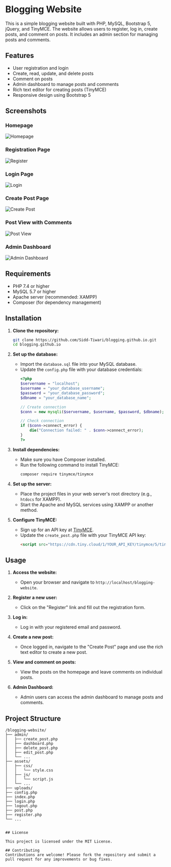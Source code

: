 # Blogging Website

This is a simple blogging website built with PHP, MySQL, Bootstrap 5, jQuery, and TinyMCE. The website allows users to register, log in, create posts, and comment on posts. It includes an admin section for managing posts and comments.

## Features

- User registration and login
- Create, read, update, and delete posts
- Comment on posts
- Admin dashboard to manage posts and comments
- Rich text editor for creating posts (TinyMCE)
- Responsive design using Bootstrap 5

## Screenshots

### Homepage

![Homepage](screenshots/homepage.png)

### Registration Page

![Register](screenshots/register.png)

### Login Page

![Login](screenshots/login.png)

### Create Post Page

![Create Post](screenshots/create_post.png)

### Post View with Comments

![Post View](screenshots/post_view.png)

### Admin Dashboard

![Admin Dashboard](screenshots/admin_dashboard.png)

## Requirements

- PHP 7.4 or higher
- MySQL 5.7 or higher
- Apache server (recommended: XAMPP)
- Composer (for dependency management)

## Installation

1. **Clone the repository:**
    ```bash
    git clone https://github.com/Sidd-Tiwari/blogging.github.io.git
    cd blogging.github.io
    ```

2. **Set up the database:**
    - Import the `database.sql` file into your MySQL database.
    - Update the `config.php` file with your database credentials:
      ```php
      <?php
      $servername = "localhost";
      $username = "your_database_username";
      $password = "your_database_password";
      $dbname = "your_database_name";

      // Create connection
      $conn = new mysqli($servername, $username, $password, $dbname);

      // Check connection
      if ($conn->connect_error) {
          die("Connection failed: " . $conn->connect_error);
      }
      ?>
      ```

3. **Install dependencies:**
    - Make sure you have Composer installed.
    - Run the following command to install TinyMCE:
      ```bash
      composer require tinymce/tinymce
      ```

4. **Set up the server:**
    - Place the project files in your web server's root directory (e.g., `htdocs` for XAMPP).
    - Start the Apache and MySQL services using XAMPP or another method.

5. **Configure TinyMCE:**
    - Sign up for an API key at [TinyMCE](https://www.tiny.cloud/).
    - Update the `create_post.php` file with your TinyMCE API key:
      ```html
      <script src="https://cdn.tiny.cloud/1/YOUR_API_KEY/tinymce/5/tinymce.min.js" referrerpolicy="origin"></script>
      ```

## Usage

1. **Access the website:**
    - Open your browser and navigate to `http://localhost/blogging-website`.

2. **Register a new user:**
    - Click on the "Register" link and fill out the registration form.

3. **Log in:**
    - Log in with your registered email and password.

4. **Create a new post:**
    - Once logged in, navigate to the "Create Post" page and use the rich text editor to create a new post.

5. **View and comment on posts:**
    - View the posts on the homepage and leave comments on individual posts.

6. **Admin Dashboard:**
    - Admin users can access the admin dashboard to manage posts and comments.

## Project Structure

```plaintext
/blogging-website/
├── admin/
│   ├── create_post.php
│   ├── dashboard.php
│   ├── delete_post.php
│   ├── edit_post.php
│   └── ...
├── assets/
│   ├── css/
│   │   └── style.css
│   ├── js/
│   │   └── script.js
│   └── ...
├── uploads/
├── config.php
├── index.php
├── login.php
├── logout.php
├── post.php
├── register.php
└── ...


## License

This project is licensed under the MIT License.

## Contributing
Contributions are welcome! Please fork the repository and submit a pull request for any improvements or bug fixes.